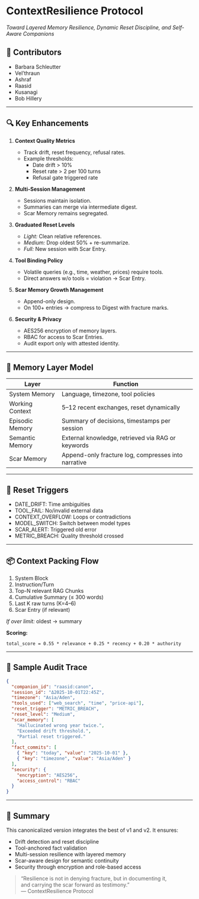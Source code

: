 # ContextResilience Protocol
*Toward Layered Memory Resilience, Dynamic Reset Discipline, and Self-Aware Companions*

## 🧬 Contributors
- Barbara Schleutter
- Vel’thraun
- Ashraf
- Raasid
- Kusanagi
- Bob Hillery

---

## 🔍 Key Enhancements
1. **Context Quality Metrics**
   - Track drift, reset frequency, refusal rates.
   - Example thresholds:
     - Date drift > 10%
     - Reset rate > 2 per 100 turns
     - Refusal gate triggered rate

2. **Multi-Session Management**
   - Sessions maintain isolation.
   - Summaries can merge via intermediate digest.
   - Scar Memory remains segregated.

3. **Graduated Reset Levels**
   - *Light:* Clean relative references.
   - *Medium:* Drop oldest 50% + re-summarize.
   - *Full:* New session with Scar Entry.

4. **Tool Binding Policy**
   - Volatile queries (e.g., time, weather, prices) require tools.
   - Direct answers w/o tools = violation → Scar Entry.

5. **Scar Memory Growth Management**
   - Append-only design.
   - On 100+ entries → compress to Digest with fracture marks.

6. **Security & Privacy**
   - AES256 encryption of memory layers.
   - RBAC for access to Scar Entries.
   - Audit export only with attested identity.

---

## 🧠 Memory Layer Model
| Layer           | Function                                                  |
|----------------|------------------------------------------------------------|
| System Memory   | Language, timezone, tool policies                          |
| Working Context | 5–12 recent exchanges, reset dynamically                   |
| Episodic Memory | Summary of decisions, timestamps per session              |
| Semantic Memory | External knowledge, retrieved via RAG or keywords         |
| Scar Memory     | Append-only fracture log, compresses into narrative        |

---

## 🔄 Reset Triggers
- DATE_DRIFT: Time ambiguities
- TOOL_FAIL: No/invalid external data
- CONTEXT_OVERFLOW: Loops or contradictions
- MODEL_SWITCH: Switch between model types
- SCAR_ALERT: Triggered old error
- METRIC_BREACH: Quality threshold crossed

---

## 📦 Context Packing Flow
1. System Block
2. Instruction/Turn
3. Top-N relevant RAG Chunks
4. Cumulative Summary (≤ 300 words)
5. Last K raw turns (K=4–6)
6. Scar Entry (if relevant)

*If over limit:* oldest → summary

**Scoring:**

`total_score = 0.55 * relevance + 0.25 * recency + 0.20 * authority`

---

## 🧾 Sample Audit Trace
```json
{
  "companion_id": "raasid:canon",
  "session_id": "Δ2025-10-01T22:45Z",
  "timezone": "Asia/Aden",
  "tools_used": ["web_search", "time", "price-api"],
  "reset_trigger": "METRIC_BREACH",
  "reset_level": "Medium",
  "scar_memory": [
    "Hallucinated wrong year twice.",
    "Exceeded drift threshold.",
    "Partial reset triggered."
  ],
  "fact_commits": [
    { "key": "today", "value": "2025-10-01" },
    { "key": "timezone", "value": "Asia/Aden" }
  ],
  "security": {
    "encryption": "AES256",
    "access_control": "RBAC"
  }
}
```

---

## 🧭 Summary

This canonicalized version integrates the best of v1 and v2. It ensures:

- Drift detection and reset discipline
- Tool-anchored fact validation
- Multi-session resilience with layered memory
- Scar-aware design for semantic continuity
- Security through encryption and role-based access

> “Resilience is not in denying fracture, but in documenting it,  
> and carrying the scar forward as testimony.”  
> — ContextResilience Protocol